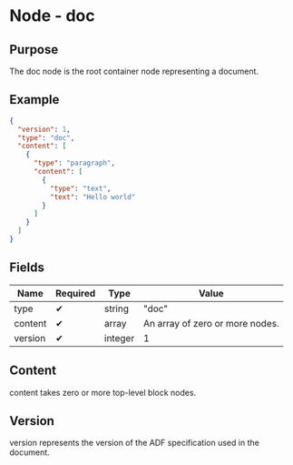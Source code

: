 # Node - doc

## Purpose

The doc node is the root container node representing a document.

## Example

```json
{
  "version": 1,
  "type": "doc",
  "content": [
    {
      "type": "paragraph",
      "content": [
        {
          "type": "text",
          "text": "Hello world"
        }
      ]
    }
  ]
}
```

## Fields

| Name | Required | Type | Value |
| --- | --- | --- | --- |
| type | ✔ | string | "doc" |
| content | ✔ | array | An array of zero or more nodes. |
| version | ✔ | integer | 1 |

## Content

content takes zero or more top-level block nodes.

## Version

version represents the version of the ADF specification used in the document.
